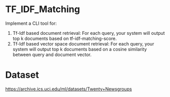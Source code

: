 # TF_IDF_Matching
Implement a CLI tool for:
1) Tf-Idf based document retrieval: For each query, your system will output top k documents
based on tf-idf-matching-score.
2) Tf-Idf based vector space document retrieval: For each query, your system will output top
k documents based on a cosine similarity between query and document vector.

# Dataset
https://archive.ics.uci.edu/ml/datasets/Twenty+Newsgroups
